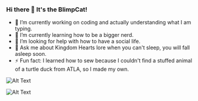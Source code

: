 ### Hi there 👋 It's the BlimpCat!


- 🔭 I’m currently working on coding and actually understanding what I am typing.
- 🌱 I’m currently learning how to be a bigger nerd.
- 🤔 I’m looking for help with how to have a social life.
- 💬 Ask me about Kingdom Hearts lore when you can't sleep, you will fall asleep soon.
- ⚡ Fun fact: I learned how to sew because I couldn't find a stuffed animal of a turtle duck from ATLA, so I made my own.

![Alt Text](https://gfycat.com/lankyallboubou)

![Alt Text](https://thumbs.gfycat.com/LankyAllBoubou-mobile.gif)
